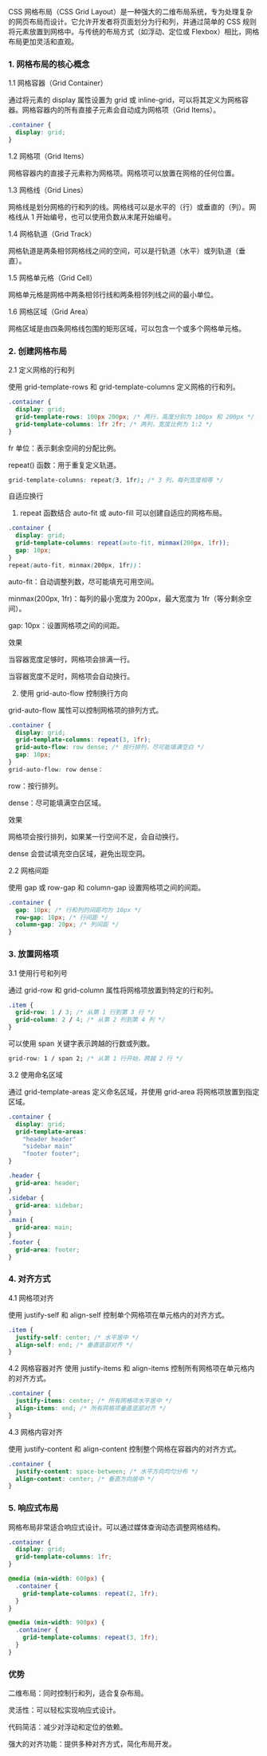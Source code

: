 CSS 网格布局（CSS Grid Layout）是一种强大的二维布局系统，专为处理复杂的网页布局而设计。它允许开发者将页面划分为行和列，并通过简单的 CSS 规则将元素放置到网格中。与传统的布局方式（如浮动、定位或 Flexbox）相比，网格布局更加灵活和直观。

### 1. 网格布局的核心概念

1.1 网格容器（Grid Container）

通过将元素的 display 属性设置为 grid 或 inline-grid，可以将其定义为网格容器。网格容器内的所有直接子元素会自动成为网格项（Grid Items）。

```css
.container {
  display: grid;
}
```

1.2 网格项（Grid Items）

网格容器内的直接子元素称为网格项。网格项可以放置在网格的任何位置。

1.3 网格线（Grid Lines）

网格线是划分网格的行和列的线。网格线可以是水平的（行）或垂直的（列）。网格线从 1 开始编号，也可以使用负数从末尾开始编号。

1.4 网格轨道（Grid Track）

网格轨道是两条相邻网格线之间的空间，可以是行轨道（水平）或列轨道（垂直）。

1.5 网格单元格（Grid Cell）

网格单元格是网格中两条相邻行线和两条相邻列线之间的最小单位。

1.6 网格区域（Grid Area）

网格区域是由四条网格线包围的矩形区域，可以包含一个或多个网格单元格。

### 2. 创建网格布局

2.1 定义网格的行和列

使用 grid-template-rows 和 grid-template-columns 定义网格的行和列。

```css
.container {
  display: grid;
  grid-template-rows: 100px 200px; /* 两行，高度分别为 100px 和 200px */
  grid-template-columns: 1fr 2fr; /* 两列，宽度比例为 1:2 */
}
```
fr 单位：表示剩余空间的分配比例。

repeat() 函数：用于重复定义轨道。

```css
grid-template-columns: repeat(3, 1fr); /* 3 列，每列宽度相等 */
```

自适应换行

1) repeat 函数结合 auto-fit 或 auto-fill 可以创建自适应的网格布局。


```css
.container {
  display: grid;
  grid-template-columns: repeat(auto-fit, minmax(200px, 1fr));
  gap: 10px;
}
repeat(auto-fit, minmax(200px, 1fr))：
```

auto-fit：自动调整列数，尽可能填充可用空间。

minmax(200px, 1fr)：每列的最小宽度为 200px，最大宽度为 1fr（等分剩余空间）。

gap: 10px：设置网格项之间的间距。

效果

当容器宽度足够时，网格项会排满一行。

当容器宽度不足时，网格项会自动换行。

2) 使用 grid-auto-flow 控制换行方向

grid-auto-flow 属性可以控制网格项的排列方式。

```css
.container {
  display: grid;
  grid-template-columns: repeat(3, 1fr);
  grid-auto-flow: row dense; /* 按行排列，尽可能填满空白 */
  gap: 10px;
}
grid-auto-flow: row dense：
```

row：按行排列。

dense：尽可能填满空白区域。

效果

网格项会按行排列，如果某一行空间不足，会自动换行。

dense 会尝试填充空白区域，避免出现空洞。

2.2 网格间距

使用 gap 或 row-gap 和 column-gap 设置网格项之间的间距。

```css
.container {
  gap: 10px; /* 行和列的间距均为 10px */
  row-gap: 10px; /* 行间距 */
  column-gap: 20px; /* 列间距 */
}
```

### 3. 放置网格项

3.1 使用行号和列号

通过 grid-row 和 grid-column 属性将网格项放置到特定的行和列。

```css
.item {
  grid-row: 1 / 3; /* 从第 1 行到第 3 行 */
  grid-column: 2 / 4; /* 从第 2 列到第 4 列 */
}
```

可以使用 span 关键字表示跨越的行数或列数。

```css
grid-row: 1 / span 2; /* 从第 1 行开始，跨越 2 行 */
```

3.2 使用命名区域

通过 grid-template-areas 定义命名区域，并使用 grid-area 将网格项放置到指定区域。

```css
.container {
  display: grid;
  grid-template-areas:
    "header header"
    "sidebar main"
    "footer footer";
}

.header {
  grid-area: header;
}
.sidebar {
  grid-area: sidebar;
}
.main {
  grid-area: main;
}
.footer {
  grid-area: footer;
}
```

### 4. 对齐方式

4.1 网格项对齐

使用 justify-self 和 align-self 控制单个网格项在单元格内的对齐方式。

```css
.item {
  justify-self: center; /* 水平居中 */
  align-self: end; /* 垂直底部对齐 */
}
```

4.2 网格容器对齐
使用 justify-items 和 align-items 控制所有网格项在单元格内的对齐方式。

```css
.container {
  justify-items: center; /* 所有网格项水平居中 */
  align-items: end; /* 所有网格项垂直底部对齐 */
}
```

4.3 网格内容对齐

使用 justify-content 和 align-content 控制整个网格在容器内的对齐方式。

```css
.container {
  justify-content: space-between; /* 水平方向均匀分布 */
  align-content: center; /* 垂直方向居中 */
}
```

### 5. 响应式布局

网格布局非常适合响应式设计。可以通过媒体查询动态调整网格结构。

```css
.container {
  display: grid;
  grid-template-columns: 1fr;
}

@media (min-width: 600px) {
  .container {
    grid-template-columns: repeat(2, 1fr);
  }
}

@media (min-width: 900px) {
  .container {
    grid-template-columns: repeat(3, 1fr);
  }
}
```

### 优势

二维布局：同时控制行和列，适合复杂布局。

灵活性：可以轻松实现响应式设计。

代码简洁：减少对浮动和定位的依赖。

强大的对齐功能：提供多种对齐方式，简化布局开发。